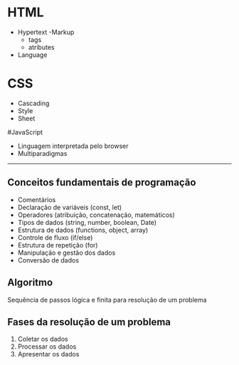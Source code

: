 # HTML

- Hypertext
-Markup
  - tags
  - atributes
- Language

# CSS

- Cascading
- Style
- Sheet

#JavaScript

- Linguagem interpretada pelo browser
- Multiparadigmas

---

## Conceitos fundamentais de programação  

- Comentários  
- Declaração de variáveis (const, let)  
- Operadores (atribuição, concatenação, matemáticos)  
- Tipos de dados (string, number, boolean, Date)  
- Estrutura de dados (functions, object, array)  
- Controle de fluxo (if/else)  
- Estrutura de repetição (for)  
- Manipulação e gestão dos dados  
- Conversão de dados  

## Algoritmo  

Sequência de passos lógica e finita para resolução de um problema  

## Fases da resolução de um problema  

1. Coletar os dados  
2. Processar os dados  
3. Apresentar os dados  